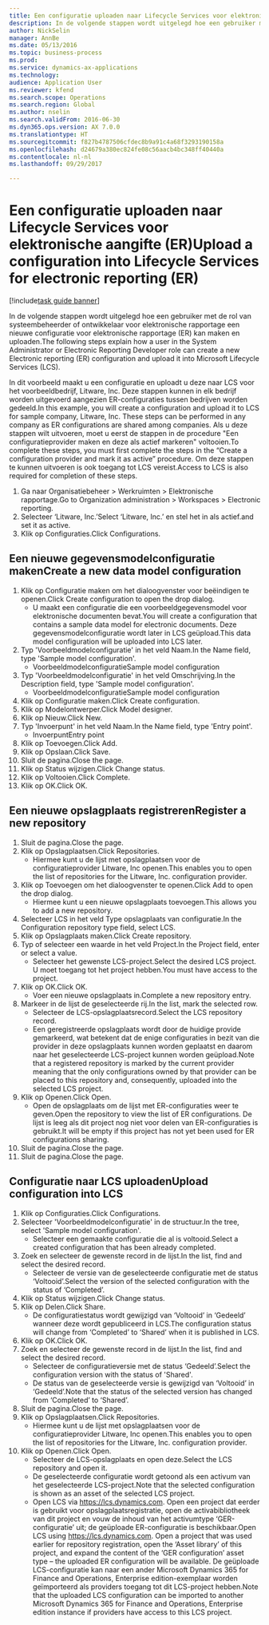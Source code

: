 ```yaml
--- 
title: Een configuratie uploaden naar Lifecycle Services voor elektronische aangifte (ER)
description: In de volgende stappen wordt uitgelegd hoe een gebruiker met de rol van systeembeheerder of ontwikkelaar voor elektronische rapportage een nieuwe configuratie voor elektronische rapportage (ER) kan maken en uploaden.
author: NickSelin
manager: AnnBe
ms.date: 05/13/2016
ms.topic: business-process
ms.prod: 
ms.service: dynamics-ax-applications
ms.technology: 
audience: Application User
ms.reviewer: kfend
ms.search.scope: Operations
ms.search.region: Global
ms.author: nselin
ms.search.validFrom: 2016-06-30
ms.dyn365.ops.version: AX 7.0.0
ms.translationtype: HT
ms.sourcegitcommit: f827b4787506cfdec8b9a91c4a68f3293190158a
ms.openlocfilehash: d24679a380ec824fe08c56aacb4bc348ff40440a
ms.contentlocale: nl-nl
ms.lasthandoff: 09/29/2017

---
```

# <a name="upload-a-configuration-into-lifecycle-services-for-electronic-reporting-er"></a><span data-ttu-id="dd054-103">Een configuratie uploaden naar Lifecycle Services voor elektronische aangifte (ER)</span><span class="sxs-lookup"><span data-stu-id="dd054-103">Upload a configuration into Lifecycle Services for electronic reporting (ER)</span></span>

[!include[task guide banner](../../includes/task-guide-banner.md)]

<span data-ttu-id="dd054-104">In de volgende stappen wordt uitgelegd hoe een gebruiker met de rol van systeembeheerder of ontwikkelaar voor elektronische rapportage een nieuwe configuratie voor elektronische rapportage (ER) kan maken en uploaden.</span><span class="sxs-lookup"><span data-stu-id="dd054-104">The following steps explain how a user in the System Administrator or Electronic Reporting Developer role can create a new Electronic reporting (ER) configuration and upload it into Microsoft Lifecycle Services (LCS).</span></span>

<span data-ttu-id="dd054-105">In dit voorbeeld maakt u een configuratie en uploadt u deze naar LCS voor het voorbeeldbedrijf, Litware, Inc. Deze stappen kunnen in elk bedrijf worden uitgevoerd aangezien ER-configuraties tussen bedrijven worden gedeeld.</span><span class="sxs-lookup"><span data-stu-id="dd054-105">In this example, you will create a configuration and upload it to LCS for sample company, Litware, Inc. These steps can be performed in any company as ER configurations are shared among companies.</span></span> <span data-ttu-id="dd054-106">Als u deze stappen wilt uitvoeren, moet u eerst de stappen in de procedure "Een configuratieprovider maken en deze als actief markeren" voltooien.</span><span class="sxs-lookup"><span data-stu-id="dd054-106">To complete these steps, you must first complete the steps in the “Create a configuration provider and mark it as active” procedure.</span></span> <span data-ttu-id="dd054-107">Om deze stappen te kunnen uitvoeren is ook toegang tot LCS vereist.</span><span class="sxs-lookup"><span data-stu-id="dd054-107">Access to LCS is also required for completion of these steps.</span></span>

1. <span data-ttu-id="dd054-108">Ga naar Organisatiebeheer > Werkruimten > Elektronische rapportage.</span><span class="sxs-lookup"><span data-stu-id="dd054-108">Go to Organization administration > Workspaces > Electronic reporting.</span></span>
2. <span data-ttu-id="dd054-109">Selecteer ‘Litware, Inc.’</span><span class="sxs-lookup"><span data-stu-id="dd054-109">Select ‘Litware, Inc.’</span></span> <span data-ttu-id="dd054-110">en stel het in als actief.</span><span class="sxs-lookup"><span data-stu-id="dd054-110">and set it as active.</span></span>
3. <span data-ttu-id="dd054-111">Klik op Configuraties.</span><span class="sxs-lookup"><span data-stu-id="dd054-111">Click Configurations.</span></span>

## <a name="create-a-new-data-model-configuration"></a><span data-ttu-id="dd054-112">Een nieuwe gegevensmodelconfiguratie maken</span><span class="sxs-lookup"><span data-stu-id="dd054-112">Create a new data model configuration</span></span>
1. <span data-ttu-id="dd054-113">Klik op Configuratie maken om het dialoogvenster voor beëindigen te openen.</span><span class="sxs-lookup"><span data-stu-id="dd054-113">Click Create configuration to open the drop dialog.</span></span>
    * <span data-ttu-id="dd054-114">U maakt een configuratie die een voorbeeldgegevensmodel voor elektronische documenten bevat.</span><span class="sxs-lookup"><span data-stu-id="dd054-114">You will create a configuration that contains a sample data model for electronic documents.</span></span> <span data-ttu-id="dd054-115">Deze gegevensmodelconfiguratie wordt later in LCS geüpload.</span><span class="sxs-lookup"><span data-stu-id="dd054-115">This data model configuration will be uploaded into LCS later.</span></span>  
2. <span data-ttu-id="dd054-116">Typ 'Voorbeeldmodelconfiguratie' in het veld Naam.</span><span class="sxs-lookup"><span data-stu-id="dd054-116">In the Name field, type 'Sample model configuration'.</span></span>
    * <span data-ttu-id="dd054-117">Voorbeeldmodelconfiguratie</span><span class="sxs-lookup"><span data-stu-id="dd054-117">Sample model configuration</span></span>  
3. <span data-ttu-id="dd054-118">Typ 'Voorbeeldmodelconfiguratie' in het veld Omschrijving.</span><span class="sxs-lookup"><span data-stu-id="dd054-118">In the Description field, type 'Sample model configuration'.</span></span>
    * <span data-ttu-id="dd054-119">Voorbeeldmodelconfiguratie</span><span class="sxs-lookup"><span data-stu-id="dd054-119">Sample model configuration</span></span>  
4. <span data-ttu-id="dd054-120">Klik op Configuratie maken.</span><span class="sxs-lookup"><span data-stu-id="dd054-120">Click Create configuration.</span></span>
5. <span data-ttu-id="dd054-121">Klik op Modelontwerper.</span><span class="sxs-lookup"><span data-stu-id="dd054-121">Click Model designer.</span></span>
6. <span data-ttu-id="dd054-122">Klik op Nieuw.</span><span class="sxs-lookup"><span data-stu-id="dd054-122">Click New.</span></span>
7. <span data-ttu-id="dd054-123">Typ 'Invoerpunt' in het veld Naam.</span><span class="sxs-lookup"><span data-stu-id="dd054-123">In the Name field, type 'Entry point'.</span></span>
    * <span data-ttu-id="dd054-124">Invoerpunt</span><span class="sxs-lookup"><span data-stu-id="dd054-124">Entry point</span></span>  
8. <span data-ttu-id="dd054-125">Klik op Toevoegen.</span><span class="sxs-lookup"><span data-stu-id="dd054-125">Click Add.</span></span>
9. <span data-ttu-id="dd054-126">Klik op Opslaan.</span><span class="sxs-lookup"><span data-stu-id="dd054-126">Click Save.</span></span>
10. <span data-ttu-id="dd054-127">Sluit de pagina.</span><span class="sxs-lookup"><span data-stu-id="dd054-127">Close the page.</span></span>
11. <span data-ttu-id="dd054-128">Klik op Status wijzigen.</span><span class="sxs-lookup"><span data-stu-id="dd054-128">Click Change status.</span></span>
12. <span data-ttu-id="dd054-129">Klik op Voltooien.</span><span class="sxs-lookup"><span data-stu-id="dd054-129">Click Complete.</span></span>
13. <span data-ttu-id="dd054-130">Klik op OK.</span><span class="sxs-lookup"><span data-stu-id="dd054-130">Click OK.</span></span>

## <a name="register-a-new--repository"></a><span data-ttu-id="dd054-131">Een nieuwe opslagplaats registreren</span><span class="sxs-lookup"><span data-stu-id="dd054-131">Register a new  repository</span></span>
1. <span data-ttu-id="dd054-132">Sluit de pagina.</span><span class="sxs-lookup"><span data-stu-id="dd054-132">Close the page.</span></span>
2. <span data-ttu-id="dd054-133">Klik op Opslagplaatsen.</span><span class="sxs-lookup"><span data-stu-id="dd054-133">Click Repositories.</span></span>
    * <span data-ttu-id="dd054-134">Hiermee kunt u de lijst met opslagplaatsen voor de configuratieprovider Litware, Inc openen.</span><span class="sxs-lookup"><span data-stu-id="dd054-134">This enables you to open the list of repositories for the Litware, Inc. configuration provider.</span></span>  
3. <span data-ttu-id="dd054-135">Klik op Toevoegen om het dialoogvenster te openen.</span><span class="sxs-lookup"><span data-stu-id="dd054-135">Click Add to open the drop dialog.</span></span>
    * <span data-ttu-id="dd054-136">Hiermee kunt u een nieuwe opslagplaats toevoegen.</span><span class="sxs-lookup"><span data-stu-id="dd054-136">This allows you to add a new repository.</span></span>  
4. <span data-ttu-id="dd054-137">Selecteer LCS in het veld Type opslagplaats van configuratie.</span><span class="sxs-lookup"><span data-stu-id="dd054-137">In the Configuration repository type field, select LCS.</span></span>
5. <span data-ttu-id="dd054-138">Klik op Opslagplaats maken.</span><span class="sxs-lookup"><span data-stu-id="dd054-138">Click Create repository.</span></span>
6. <span data-ttu-id="dd054-139">Typ of selecteer een waarde in het veld Project.</span><span class="sxs-lookup"><span data-stu-id="dd054-139">In the Project field, enter or select a value.</span></span>
    * <span data-ttu-id="dd054-140">Selecteer het gewenste LCS-project.</span><span class="sxs-lookup"><span data-stu-id="dd054-140">Select the desired LCS project.</span></span> <span data-ttu-id="dd054-141">U moet toegang tot het project hebben.</span><span class="sxs-lookup"><span data-stu-id="dd054-141">You must have access to the project.</span></span>  
7. <span data-ttu-id="dd054-142">Klik op OK.</span><span class="sxs-lookup"><span data-stu-id="dd054-142">Click OK.</span></span>
    * <span data-ttu-id="dd054-143">Voer een nieuwe opslagplaats in.</span><span class="sxs-lookup"><span data-stu-id="dd054-143">Complete a new repository entry.</span></span>  
8. <span data-ttu-id="dd054-144">Markeer in de lijst de geselecteerde rij.</span><span class="sxs-lookup"><span data-stu-id="dd054-144">In the list, mark the selected row.</span></span>
    * <span data-ttu-id="dd054-145">Selecteer de LCS-opslagplaatsrecord.</span><span class="sxs-lookup"><span data-stu-id="dd054-145">Select the LCS repository record.</span></span>  
    * <span data-ttu-id="dd054-146">Een geregistreerde opslagplaats wordt door de huidige provide gemarkeerd, wat betekent dat de enige configuraties in bezit van die provider in deze opslagplaats kunnen worden geplaatst en daarom naar het geselecteerde LCS-project kunnen worden geüpload.</span><span class="sxs-lookup"><span data-stu-id="dd054-146">Note that a registered repository is marked by the current provider meaning that the only configurations owned by that provider can be placed to this repository and, consequently, uploaded into the selected LCS project.</span></span>  
9. <span data-ttu-id="dd054-147">Klik op Openen.</span><span class="sxs-lookup"><span data-stu-id="dd054-147">Click Open.</span></span>
    * <span data-ttu-id="dd054-148">Open de opslagplaats om de lijst met ER-configuraties weer te geven.</span><span class="sxs-lookup"><span data-stu-id="dd054-148">Open the repository to view the list of ER configurations.</span></span> <span data-ttu-id="dd054-149">De lijst is leeg als dit project nog niet voor delen van ER-configuraties is gebruikt.</span><span class="sxs-lookup"><span data-stu-id="dd054-149">It will be empty if this project has not yet been used for ER configurations sharing.</span></span>  
10. <span data-ttu-id="dd054-150">Sluit de pagina.</span><span class="sxs-lookup"><span data-stu-id="dd054-150">Close the page.</span></span>
11. <span data-ttu-id="dd054-151">Sluit de pagina.</span><span class="sxs-lookup"><span data-stu-id="dd054-151">Close the page.</span></span>

## <a name="upload-configuration-into-lcs"></a><span data-ttu-id="dd054-152">Configuratie naar LCS uploaden</span><span class="sxs-lookup"><span data-stu-id="dd054-152">Upload configuration into LCS</span></span>
1. <span data-ttu-id="dd054-153">Klik op Configuraties.</span><span class="sxs-lookup"><span data-stu-id="dd054-153">Click Configurations.</span></span>
2. <span data-ttu-id="dd054-154">Selecteer 'Voorbeeldmodelconfiguratie' in de structuur.</span><span class="sxs-lookup"><span data-stu-id="dd054-154">In the tree, select 'Sample model configuration'.</span></span>
    * <span data-ttu-id="dd054-155">Selecteer een gemaakte configuratie die al is voltooid.</span><span class="sxs-lookup"><span data-stu-id="dd054-155">Select a created configuration that has been already completed.</span></span>  
3. <span data-ttu-id="dd054-156">Zoek en selecteer de gewenste record in de lijst.</span><span class="sxs-lookup"><span data-stu-id="dd054-156">In the list, find and select the desired record.</span></span>
    * <span data-ttu-id="dd054-157">Selecteer de versie van de geselecteerde configuratie met de status ‘Voltooid’.</span><span class="sxs-lookup"><span data-stu-id="dd054-157">Select the version of the selected configuration with the status of ‘Completed’.</span></span>  
4. <span data-ttu-id="dd054-158">Klik op Status wijzigen.</span><span class="sxs-lookup"><span data-stu-id="dd054-158">Click Change status.</span></span>
5. <span data-ttu-id="dd054-159">Klik op Delen.</span><span class="sxs-lookup"><span data-stu-id="dd054-159">Click Share.</span></span>
    * <span data-ttu-id="dd054-160">De configuratiestatus wordt gewijzigd van ‘Voltooid’ in ‘Gedeeld’ wanneer deze wordt gepubliceerd in LCS.</span><span class="sxs-lookup"><span data-stu-id="dd054-160">The configuration status will change from ‘Completed’ to ‘Shared’ when it is published in LCS.</span></span>  
6. <span data-ttu-id="dd054-161">Klik op OK.</span><span class="sxs-lookup"><span data-stu-id="dd054-161">Click OK.</span></span>
7. <span data-ttu-id="dd054-162">Zoek en selecteer de gewenste record in de lijst.</span><span class="sxs-lookup"><span data-stu-id="dd054-162">In the list, find and select the desired record.</span></span>
    * <span data-ttu-id="dd054-163">Selecteer de configuratieversie met de status ‘Gedeeld’.</span><span class="sxs-lookup"><span data-stu-id="dd054-163">Select the configuration version with the status of 'Shared'.</span></span>  
    * <span data-ttu-id="dd054-164">De status van de geselecteerde versie is gewijzigd van ‘Voltooid’ in ‘Gedeeld’.</span><span class="sxs-lookup"><span data-stu-id="dd054-164">Note that the status of the selected version has changed from ‘Completed’ to ‘Shared’.</span></span>  
8. <span data-ttu-id="dd054-165">Sluit de pagina.</span><span class="sxs-lookup"><span data-stu-id="dd054-165">Close the page.</span></span>
9. <span data-ttu-id="dd054-166">Klik op Opslagplaatsen.</span><span class="sxs-lookup"><span data-stu-id="dd054-166">Click Repositories.</span></span>
    * <span data-ttu-id="dd054-167">Hiermee kunt u de lijst met opslagplaatsen voor de configuratieprovider Litware, Inc openen.</span><span class="sxs-lookup"><span data-stu-id="dd054-167">This enables you to open the list of repositories for the Litware, Inc. configuration provider.</span></span>  
10. <span data-ttu-id="dd054-168">Klik op Openen.</span><span class="sxs-lookup"><span data-stu-id="dd054-168">Click Open.</span></span>
    * <span data-ttu-id="dd054-169">Selecteer de LCS-opslagplaats en open deze.</span><span class="sxs-lookup"><span data-stu-id="dd054-169">Select the LCS repository and open it.</span></span>  
    * <span data-ttu-id="dd054-170">De geselecteerde configuratie wordt getoond als een activum van het geselecteerde LCS-project.</span><span class="sxs-lookup"><span data-stu-id="dd054-170">Note that the selected configuration is shown as an asset of the selected LCS project.</span></span>  
    * <span data-ttu-id="dd054-171">Open LCS via https://lcs.dynamics.com. Open een project dat eerder is gebruikt voor opslagplaatsregistratie, open de activabibliotheek van dit project en vouw de inhoud van het activumtype ‘GER-configuratie’ uit; de geüploade ER-configuratie is beschikbaar.</span><span class="sxs-lookup"><span data-stu-id="dd054-171">Open LCS using https://lcs.dynamics.com. Open a project that was used earlier for repository registration, open the ‘Asset library’ of this project, and expand the content of the ‘GER configuration’ asset type – the uploaded ER configuration will be available.</span></span> <span data-ttu-id="dd054-172">De geüploade LCS-configuratie kan naar een ander Microsoft Dynamics 365 for Finance and Operations, Enterprise edition-exemplaar worden geïmporteerd als providers toegang tot dit LCS-project hebben.</span><span class="sxs-lookup"><span data-stu-id="dd054-172">Note that the uploaded LCS configuration can be imported to another Microsoft Dynamics 365 for Finance and Operations, Enterprise edition instance if providers have access to this LCS project.</span></span>  


